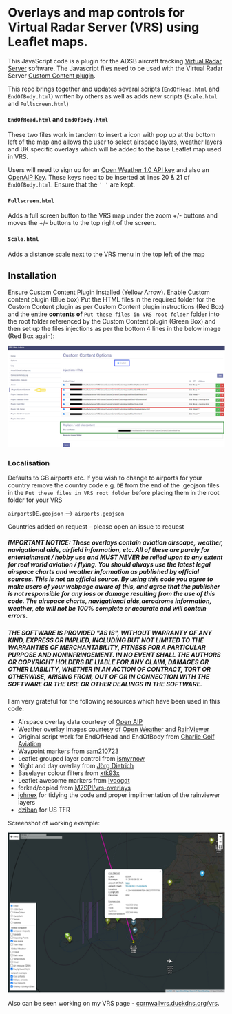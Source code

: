 # Overlays and map controls for Virtual Radar Server (VRS) using Leaflet maps.

This JavaScript code is a plugin for the ADSB aircraft tracking [Virtual Radar Server](http://www.virtualradarserver.co.uk) software. The Javascript files need to be used with the Virtual Radar Server [Custom Content plugin](http://www.virtualradarserver.co.uk/Documentation/CustomContent/Default.aspx).

This repo brings together and updates several scripts (`EndOfHead.html` and `EndOfBody.html`) written by others as well as adds new scripts (`Scale.html` and `Fullscreen.html`)

#### `EndOfHead.html` and `EndOfBody.html`

These two files work in tandem to insert a icon with pop up at the bottom left of the map and allows the user to select airspace layers, weather layers and UK specific overlays which will be added to the base Leaflet map used in VRS.

Users will need to sign up for an [Open Weather 1.0 API key](https://openweathermap.org/api/weathermaps) and also an [OpenAIP Key](https://www.openaip.net/). These keys need to be inserted at lines 20 & 21 of `EndOfBody.html`. Ensure that the `' '` are kept. 

#### `Fullscreen.html`

Adds a full screen button to the VRS map under the zoom +/- buttons and moves the +/- buttons to the top right of the screen.

#### `Scale.html`

Adds a distance scale next to the VRS menu in the top left of the map

## Installation

Ensure Custom Content Plugin installed (Yellow Arrow). Enable Custom content plugin (Blue box) Put the HTML files in the required folder for the Custom Content plugin as per Custom Content plugin instructions (Red Box) and the entire __contents of__ `Put these files in VRS root folder` folder into the root folder referenced by the Custom Content plugin (Green Box) and then set up the files injections as per the bottom 4 lines in the below image (Red Box again):

![Screenshot](customcontentoptions2.jpeg)

### Localisation

Defaults to GB airports etc. If you wish to change to airports for your country remove the country code  e.g. `DE` from the end of the .geojson files in the `Put these files in VRS root folder` before placing them in the root folder for your VRS

`airportsDE.geojson` --> `airports.geojson`

Countries added on request - please open an issue to request

##### IMPORTANT NOTICE: These overlays contain aviation airscape, weather, navigational aids, airfield information, etc. All of these are purely for entertainment / hobby use and MUST NEVER be relied upon to any extent for real world aviation / flying. You should always use the latest legal airspace charts and weather information as published by official sources. This is not an official source. By using this code you agree to make users of your webpage aware of this, and agree that the publisher is not responsible for any loss or damage resulting from the use of this code. The airspace charts, navigational aids,aerodrome information, weather, etc will not be 100% complete or accurate and will contain errors.

##### THE SOFTWARE IS PROVIDED "AS IS", WITHOUT WARRANTY OF ANY KIND, EXPRESS OR IMPLIED, INCLUDING BUT NOT LIMITED TO THE WARRANTIES OF MERCHANTABILITY, FITNESS FOR A PARTICULAR PURPOSE AND NONINFRINGEMENT. IN NO EVENT SHALL THE AUTHORS OR COPYRIGHT HOLDERS BE LIABLE FOR ANY CLAIM, DAMAGES OR OTHER LIABILITY, WHETHER IN AN ACTION OF CONTRACT, TORT OR OTHERWISE, ARISING FROM, OUT OF OR IN CONNECTION WITH THE SOFTWARE OR THE USE OR OTHER DEALINGS IN THE SOFTWARE.

I am very grateful for the following resources which have been used in this code:

- Airspace overlay data courtesy of [Open AIP](http://www.openaip.net)
- Weather overlay images courtesy of [Open Weather](https://openweathermap.org) and [RainViewer](https://www.rainviewer.com/)
- Original script work for EndOfHead and EndOfBody from [Charlie Golf Aviation](https://www.youtube.com/channel/UCcy9zUttQEi-yRMEXTtBpRg)
- Waypoint markers from [sam210723](https://github.com/sam210723/vrs-waypoints)
- Leaflet grouped layer control from [ismyrnow](https://github.com/ismyrnow/leaflet-groupedlayercontrol)
- Night and day overlay from [Jörg Dietrich](http://joergdietrich.github.io/Leaflet.Terminator/)
- Baselayer colour filters from [xtk93x](https://github.com/xtk93x/Leaflet.TileLayer.ColorFilter.git)
- Leaflet awesome markers from [Ivoogdt](https://github.com/lvoogdt/Leaflet.awesome-markers)
- forked/copied from [M7SPI/vrs-overlays](https://github.com/M7SPI/vrs-overlays)
- [johnex](https://github.com/Johnex) for tidying the code and proper implimentation of the rainviewer layers
- [dziban](https://github.com/dziban303) for US TFR

Screenshot of working example:

![Screenshot](screenshot.jpeg)

Also can be seen working on my VRS page - [cornwallvrs.duckdns.org/vrs](https://www.cornwallvrs.duckdns.org/vrs).
